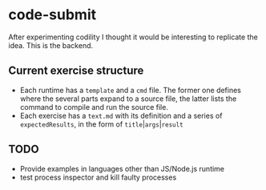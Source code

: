 # code-submit

After experimenting codility I thought it would be interesting to replicate the idea.
This is the backend.


## Current exercise structure

* Each runtime has a `template` and a `cmd` file.
The former one defines where the several parts expand to a source file,
the latter lists the command to compile and run the source file.
* Each exercise has a `text.md` with its definition and a series of `expectedResults`,
in the form of `title`|`args`|`result`


## TODO

* Provide examples in languages other than JS/Node.js runtime
* test process inspector and kill faulty processes
